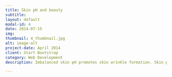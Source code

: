 ```yaml
---
title: Skin pH and beauty
subtitle: 
layout: default
modal-id: 4
date: 2014-07-15
img: 
thumbnail: 4_thumbnail.jpg
alt: image-alt
project-date: April 2014
client: Start Bootstrap
category: Web Development
description: Imbalanced skin pH promotes skin wrinkle formation. Skin pH affects stratum corneum integrity, cohesion, and desquamation, and affects body odor.

---
```

